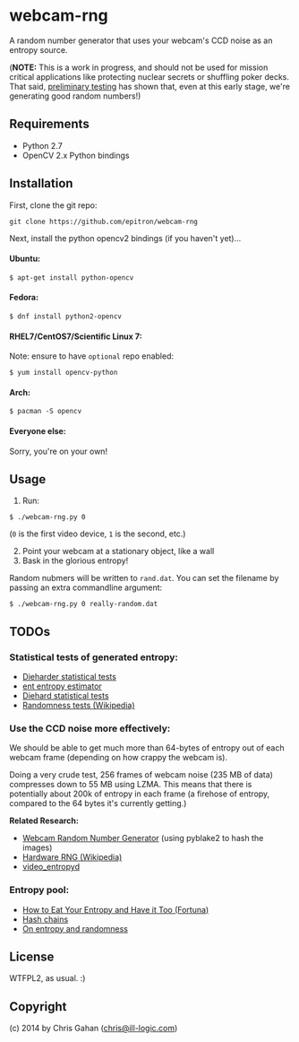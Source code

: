 
# webcam-rng

A random number generator that uses your webcam's CCD noise as an entropy source.

(__NOTE:__ This is a work in progress, and should not be used for mission critical applications like protecting nuclear secrets or shuffling poker decks. That said, [preliminary testing](https://github.com/epitron/webcam-rng/tree/master/tests) has shown that, even at this early stage, we're generating good random numbers!)


## Requirements

* Python 2.7
* OpenCV 2.x Python bindings


## Installation

First, clone the git repo:

  ```git clone https://github.com/epitron/webcam-rng```

Next, install the python opencv2 bindings (if you haven't yet)...

#### Ubuntu:

  ```$ apt-get install python-opencv```

#### Fedora:

   ```$ dnf install python2-opencv```

#### RHEL7/CentOS7/Scientific Linux 7:

Note: ensure to have `optional` repo enabled:

   ```$ yum install opencv-python```

#### Arch:
  
  ```$ pacman -S opencv```

#### Everyone else:

Sorry, you're on your own!


## Usage

1. Run: 

  ```$ ./webcam-rng.py 0```

  (`0` is the first video device, `1` is the second, etc.)

2. Point your webcam at a stationary object, like a wall
3. Bask in the glorious entropy!


Random nubmers will be written to `rand.dat`. You can set the filename by passing an extra commandline argument:

  ```$ ./webcam-rng.py 0 really-random.dat```


## TODOs

### Statistical tests of generated entropy:

* [Dieharder statistical tests](http://www.phy.duke.edu/~rgb/General/dieharder.php)
* [ent entropy estimator](https://www.fourmilab.ch/random/)
* [Diehard statistical tests](https://en.wikipedia.org/wiki/Diehard_tests)
* [Randomness tests (Wikipedia)](https://en.wikipedia.org/wiki/Randomness_test)

### Use the CCD noise more effectively:

We should be able to get much more than 64-bytes of entropy out
of each webcam frame (depending on how crappy the webcam is).

Doing a very crude test, 256 frames of webcam noise (235 MB of data)
compresses down to 55 MB using LZMA. This means that there is potentially
about 200k of entropy in each frame (a firehose of entropy, compared to the
64 bytes it's currently getting.)

__Related Research:__

* [Webcam Random Number Generator](https://pthree.org/2016/06/12/webcam-random-number-generation/) (using pyblake2 to hash the images)
* [Hardware RNG (Wikipedia)](https://en.wikipedia.org/wiki/Hardware_random_number_generator#Using_observed_events)
* [video_entropyd](http://www.vanheusden.com/ved/)
  
### Entropy pool:

* [How to Eat Your Entropy and Have it Too (Fortuna)](http://eprint.iacr.org/2014/167)
* [Hash chains](https://en.wikipedia.org/wiki/Hash_chain)
* [On entropy and randomness](http://lwn.net/Articles/261804/)

## License

  WTFPL2, as usual. :)

## Copyright

(c) 2014 by Chris Gahan (chris@ill-logic.com)
